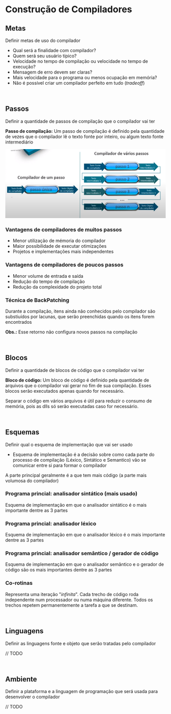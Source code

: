 # **Construção de Compiladores**

## Metas

Definir metas de uso do compilador

- Qual será a finalidade com compilador?
- Quem será seu usuário típico?
- Velocidade no tempo de compilação ou velocidade no tempo de execução?
- Mensagem de erro devem ser claras?
- Mais velocidade para o programa ou menos ocupação em memória?
- Não é possível criar um compilador perfeito em tudo (_tradeoff_)

<br/>

## Passos

Definir a quantidade de passos de compilação que o compilador vai ter

**Passo de compilação:** Um passo de compilação é definido pela quantidade de vezes que o compilador lê o texto fonte por inteiro, ou algum texto fonte intermediário

![Exemplos](./passos.png)

### Vantagens de compiladores de muitos passos

- Menor utilização de mémoria do compilador
- Maior possibilidade de executar otimizações
- Projetos e implementações mais independentes

### Vantagens de compiladores de poucos passos

- Menor volume de entrada e saída
- Redução do tempo de compilação
- Redução da complexidade do projeto total

### Técnica de BackPatching

Durante a compilação, itens ainda não conhecidos pelo compilador são substiuídos por lacunas, que serão preenchidas quando os itens forem encontrados

**Obs.:** Esse retorno não configura novos passos na compilação

<br/>

## Blocos

Definir a quantidade de blocos de código que o compilador vai ter

**Bloco de código:** Um bloco de código é definido pela quantidade de arquivos que o compilador vai gerar no fim de sua compilação. Esses blocos serão executados apenas quando for necessário.

Separar o código em vários arquivos é útil para reduzir o consumo de memória, pois as dlls só serão executadas caso for necessário.

<br/>

## Esquemas

Definir qual o esquema de implementação que vai ser usado

- Esquema de implementação é a decisão sobre como cada parte do processo de compilação (Léxico, Sintático e Semantico) vão se comunicar entre si para formar o compilador

A parte principal geralmente é a que tem mais código (a parte mais volumosa do compilador)

### Programa princial: analisador sintático (mais usado)

Esquema de implementação em que o analisador sintático é o mais importante dentre as 3 partes

### Programa princial: analisador léxico

Esquema de implementação em que o analisador léxico é o mais importante dentre as 3 partes

### Programa princial: analisador semântico / gerador de código

Esquema de implementação em que o analisador semântico e o gerador de código são os mais importantes dentre as 3 partes

### Co-rotinas

Representa uma iteração "_infinita_". Cada trecho de código roda independente num processador ou numa máquina diferente. Todos os trechos repetem permanentemente a tarefa a que se destinam.

<br/>

## Linguagens

Definir as linguagens fonte e objeto que serão tratadas pelo compilador

// TODO

<br/>

## Ambiente

Definir a plataforma e a linguagem de programação que será usada para desenvolver o compilador

// TODO
